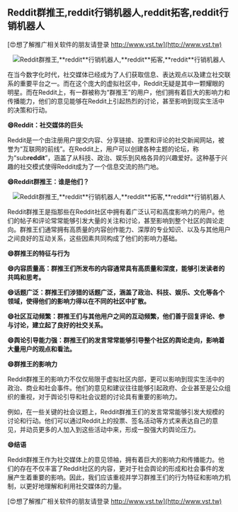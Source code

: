 ## **Reddit群推王,**reddit**行销机器人,**reddit**拓客,**reddit**行销机器人**

[😍想了解推广相关软件的朋友请登录 http://www.vst.tw](http://www.vst.tw)

 <center><img src="https://vst.tw/MP4/tuiguang/png/2.png" alt="Reddit群推王,**reddit**行销机器人,**reddit**拓客,**reddit**行销机器人"></center>

在当今数字化时代，社交媒体已经成为了人们获取信息、表达观点以及建立社交联系的重要平台之一。而在这个庞大的虚拟社区中，Reddit无疑是其中一颗耀眼的明星。而在Reddit上，有一群被称为“群推王”的用户，他们拥有着巨大的影响力和传播能力，他们的意见能够在Reddit上引起热烈的讨论，甚至影响到现实生活中的决策和行动。

**😄Reddit：社交媒体的巨头**

Reddit是一个由注册用户提交内容、分享链接、投票和评论的社交新闻网站，被誉为“互联网的前线”。在Reddit上，用户可以创建各种主题的论坛，称为“sub**reddit**”，涵盖了从科技、政治、娱乐到风格各异的兴趣爱好。这种基于兴趣的社交模式使得Reddit成为了一个信息交流的热门地。

**😄Reddit群推王：谁是他们？**

 <center><img src="https://vst.tw/MP4/tuiguang/png/2.png" alt="Reddit群推王,**reddit**行销机器人,**reddit**拓客,**reddit**行销机器人"></center>

Reddit群推王是指那些在Reddit社区中拥有着广泛认可和高度影响力的用户。他们的帖子和评论常常能够引发大量的关注和讨论，甚至影响到整个社区的舆论走向。群推王们通常拥有高质量的内容创作能力、深厚的专业知识、以及与其他用户之间良好的互动关系，这些因素共同构成了他们的影响力基础。

**😄群推王的特征与行为**

**😄内容质量高：群推王们所发布的内容通常具有高质量和深度，能够引发读者的共鸣和思考。**

**😄话题广泛：群推王们涉猎的话题广泛，涵盖了政治、科技、娱乐、文化等各个领域，使得他们的影响力得以在不同的社区中扩散。**

**😄社区互动频繁：群推王们与其他用户之间的互动频繁，他们善于回复评论、参与讨论，建立起了良好的社交关系。**

**😄舆论引导能力强：群推王们的发言常常能够引导整个社区的舆论走向，影响着大量用户的观点和看法。**

**😄群推王的影响力**

Reddit群推王的影响力不仅仅局限于虚拟社区内部，更可以影响到现实生活中的政治、商业和社会事件。他们的意见和建议往往能够引起政府、企业甚至是公众组织的重视，对于舆论引导和社会议题的讨论具有重要的影响力。

例如，在一些关键的社会议题上，Reddit群推王们的发言常常能够引发大规模的讨论和行动。他们可以通过Reddit上的投票、签名活动等方式来表达自己的意见，并动员更多的人加入到这些活动中来，形成一股强大的舆论压力。

**😄结语**

Reddit群推王作为社交媒体上的意见领袖，拥有着巨大的影响力和传播能力。他们的存在不仅丰富了Reddit社区的内容，更对于社会舆论的形成和社会事件的发展产生着重要的影响。因此，我们应该重视并学习群推王们的行为特征和影响力机制，以更好地理解和利用社交媒体的力量。

[😍想了解推广相关软件的朋友请登录 http://www.vst.tw](http://www.vst.tw)



